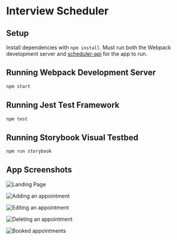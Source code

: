# Interview Scheduler

## Setup

Install dependencies with `npm install`.
Must run both the Webpack development server and [scheduler-api](https://github.com/jjung219/scheduler-api) for the app to run.

## Running Webpack Development Server

```sh
npm start
```

## Running Jest Test Framework

```sh
npm test
```

## Running Storybook Visual Testbed

```sh
npm run storybook
```

## App Screenshots

![Landing Page](https://github.com/jjung219/scheduler/tree/master/screenshots/app.png)

![Adding an appointment](https://github.com/jjung219/scheduler/tree/master/screenshots/appointment-form.png)

![Editing an appointment](https://github.com/jjung219/scheduler/tree/master/screenshots/appointment-edit.png)

![Deleting an appointment](https://github.com/jjung219/scheduler/tree/master/screenshots/appointment-delete.png)

![Booked appointments](https://github.com/jjung219/scheduler/tree/master/screenshots/appointments-booked.png)